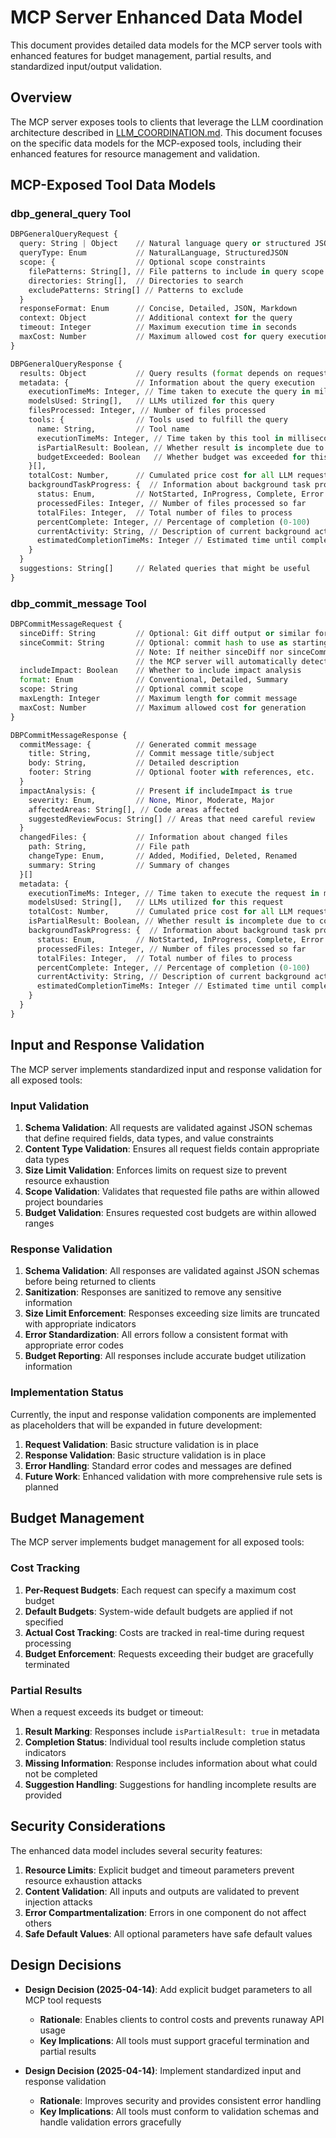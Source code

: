 # MCP Server Enhanced Data Model

This document provides detailed data models for the MCP server tools with enhanced features for budget management, partial results, and standardized input/output validation.

## Overview

The MCP server exposes tools to clients that leverage the LLM coordination architecture described in [LLM_COORDINATION.md](LLM_COORDINATION.md). This document focuses on the specific data models for the MCP-exposed tools, including their enhanced features for resource management and validation.

## MCP-Exposed Tool Data Models

### dbp_general_query Tool

```python
DBPGeneralQueryRequest {
  query: String | Object    // Natural language query or structured JSON object
  queryType: Enum           // NaturalLanguage, StructuredJSON
  scope: {                  // Optional scope constraints
    filePatterns: String[], // File patterns to include in query scope
    directories: String[],  // Directories to search
    excludePatterns: String[] // Patterns to exclude
  }
  responseFormat: Enum      // Concise, Detailed, JSON, Markdown
  context: Object           // Additional context for the query
  timeout: Integer          // Maximum execution time in seconds
  maxCost: Number           // Maximum allowed cost for query execution
}

DBPGeneralQueryResponse {
  results: Object           // Query results (format depends on request)
  metadata: {               // Information about the query execution
    executionTimeMs: Integer, // Time taken to execute the query in milliseconds
    modelsUsed: String[],   // LLMs utilized for this query
    filesProcessed: Integer, // Number of files processed
    tools: {                // Tools used to fulfill the query
      name: String,         // Tool name
      executionTimeMs: Integer, // Time taken by this tool in milliseconds
      isPartialResult: Boolean, // Whether result is incomplete due to constraints
      budgetExceeded: Boolean   // Whether budget was exceeded for this tool
    }[],
    totalCost: Number,      // Cumulated price cost for all LLM requests
    backgroundTaskProgress: {  // Information about background task progress
      status: Enum,         // NotStarted, InProgress, Complete, Error
      processedFiles: Integer, // Number of files processed so far
      totalFiles: Integer,  // Total number of files to process
      percentComplete: Integer, // Percentage of completion (0-100)
      currentActivity: String, // Description of current background activity
      estimatedCompletionTimeMs: Integer // Estimated time until completion in milliseconds
    }
  }
  suggestions: String[]     // Related queries that might be useful
}
```

### dbp_commit_message Tool

```python
DBPCommitMessageRequest {
  sinceDiff: String         // Optional: Git diff output or similar formatted diff
  sinceCommit: String       // Optional: commit hash to use as starting point
                            // Note: If neither sinceDiff nor sinceCommit are supplied,
                            // the MCP server will automatically detect the last Git commit
  includeImpact: Boolean    // Whether to include impact analysis
  format: Enum              // Conventional, Detailed, Summary
  scope: String             // Optional commit scope
  maxLength: Integer        // Maximum length for commit message
  maxCost: Number           // Maximum allowed cost for generation
}

DBPCommitMessageResponse {
  commitMessage: {          // Generated commit message
    title: String,          // Commit message title/subject
    body: String,           // Detailed description
    footer: String          // Optional footer with references, etc.
  }
  impactAnalysis: {         // Present if includeImpact is true
    severity: Enum,         // None, Minor, Moderate, Major
    affectedAreas: String[], // Code areas affected
    suggestedReviewFocus: String[] // Areas that need careful review
  }
  changedFiles: {           // Information about changed files
    path: String,           // File path
    changeType: Enum,       // Added, Modified, Deleted, Renamed
    summary: String         // Summary of changes
  }[]
  metadata: {
    executionTimeMs: Integer, // Time taken to execute the request in milliseconds
    modelsUsed: String[],   // LLMs utilized for this request
    totalCost: Number,      // Cumulated price cost for all LLM requests
    isPartialResult: Boolean, // Whether result is incomplete due to constraints
    backgroundTaskProgress: {  // Information about background task progress
      status: Enum,         // NotStarted, InProgress, Complete, Error
      processedFiles: Integer, // Number of files processed so far
      totalFiles: Integer,  // Total number of files to process
      percentComplete: Integer, // Percentage of completion (0-100)
      currentActivity: String, // Description of current background activity
      estimatedCompletionTimeMs: Integer // Estimated time until completion in milliseconds
    }
  }
}
```

## Input and Response Validation

The MCP server implements standardized input and response validation for all exposed tools:

### Input Validation

1. **Schema Validation**: All requests are validated against JSON schemas that define required fields, data types, and value constraints
2. **Content Type Validation**: Ensures all request fields contain appropriate data types
3. **Size Limit Validation**: Enforces limits on request size to prevent resource exhaustion
4. **Scope Validation**: Validates that requested file paths are within allowed project boundaries
5. **Budget Validation**: Ensures requested cost budgets are within allowed ranges

### Response Validation

1. **Schema Validation**: All responses are validated against JSON schemas before being returned to clients
2. **Sanitization**: Responses are sanitized to remove any sensitive information
3. **Size Limit Enforcement**: Responses exceeding size limits are truncated with appropriate indicators
4. **Error Standardization**: All errors follow a consistent format with appropriate error codes
5. **Budget Reporting**: All responses include accurate budget utilization information

### Implementation Status

Currently, the input and response validation components are implemented as placeholders that will be expanded in future development:

1. **Request Validation**: Basic structure validation is in place
2. **Response Validation**: Basic structure validation is in place
3. **Error Handling**: Standard error codes and messages are defined
4. **Future Work**: Enhanced validation with more comprehensive rule sets is planned

## Budget Management

The MCP server implements budget management for all exposed tools:

### Cost Tracking

1. **Per-Request Budgets**: Each request can specify a maximum cost budget
2. **Default Budgets**: System-wide default budgets are applied if not specified
3. **Actual Cost Tracking**: Costs are tracked in real-time during request processing
4. **Budget Enforcement**: Requests exceeding their budget are gracefully terminated

### Partial Results

When a request exceeds its budget or timeout:

1. **Result Marking**: Responses include `isPartialResult: true` in metadata
2. **Completion Status**: Individual tool results include completion status indicators
3. **Missing Information**: Response includes information about what could not be completed
4. **Suggestion Handling**: Suggestions for handling incomplete results are provided

## Security Considerations

The enhanced data model includes several security features:

1. **Resource Limits**: Explicit budget and timeout parameters prevent resource exhaustion attacks
2. **Content Validation**: All inputs and outputs are validated to prevent injection attacks
3. **Error Compartmentalization**: Errors in one component do not affect others
4. **Safe Default Values**: All optional parameters have safe default values

## Design Decisions

- **Design Decision (2025-04-14)**: Add explicit budget parameters to all MCP tool requests
  - **Rationale**: Enables clients to control costs and prevents runaway API usage
  - **Key Implications**: All tools must support graceful termination and partial results

- **Design Decision (2025-04-14)**: Implement standardized input and response validation
  - **Rationale**: Improves security and provides consistent error handling
  - **Key Implications**: All tools must conform to validation schemas and handle validation errors gracefully
